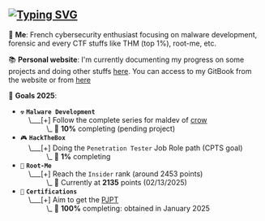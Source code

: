 ## [![Typing SVG](https://readme-typing-svg.demolab.com?font=Fira+Code&duration=2000&pause=500&color=71EAFF&background=FFFFFF00&vCenter=true&random=false&width=540&height=40&lines=Learning+malware+development;Breaking+TryHackMe+boxes;Completing+root-me+challenges)](https://git.io/typing-svg)

💭 **Me**: French cybersecurity enthusiast focusing on malware development, forensic and every CTF stuffs like THM (top 1%), root-me, etc.

📚 **Personal website**: I'm currently documenting my progress on some projects and doing other stuffs [here](https://fzfstormz.github.io/). You can access to my GitBook from the website or from [here](https://meitoka.gitbook.io/stash)

🎯 **Goals 2025**: 

- `☢️` **`Malware Development`**<br>
&nbsp;&nbsp;&nbsp;&nbsp;\\___[+] Follow the complete series for maldev of [crow](https://www.crow.rip/crows-nest/mal/dev)<br>
&nbsp;&nbsp;&nbsp;&nbsp;&nbsp;&nbsp;&nbsp;&nbsp;&nbsp;&nbsp;&nbsp;&nbsp;&nbsp;\\\_ 🔋 **10%** completing (pending project)
- `🎮` **`HackTheBox`**<br>
&nbsp;&nbsp;&nbsp;&nbsp;\\___[+] Doing the `Penetration Tester` Job Role path (CPTS goal)<br>
&nbsp;&nbsp;&nbsp;&nbsp;&nbsp;&nbsp;&nbsp;&nbsp;&nbsp;&nbsp;&nbsp;&nbsp;&nbsp;\\\_ 🔋 **1%** completing
- `🫚` **`Root-Me`**<br>
&nbsp;&nbsp;&nbsp;&nbsp;\\___[+] Reach the `Insider` rank (around 2453 points)<br>
&nbsp;&nbsp;&nbsp;&nbsp;&nbsp;&nbsp;&nbsp;&nbsp;&nbsp;&nbsp;&nbsp;&nbsp;&nbsp;\\\_ 🔋 Currently at **2135** points (02/13/2025)
- `🔖` **`Certifications`**<br>
&nbsp;&nbsp;&nbsp;&nbsp;\\___[+] Aim to get the [PJPT](https://certifications.tcm-sec.com/pjpt/)<br>
&nbsp;&nbsp;&nbsp;&nbsp;&nbsp;&nbsp;&nbsp;&nbsp;&nbsp;&nbsp;&nbsp;&nbsp;&nbsp;\\\_ 🔋 **100%** completing: obtained in January 2025
